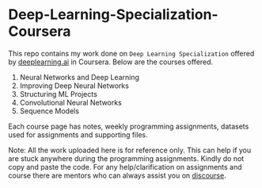 # Deep-Learning-Specialization-Coursera

This repo contains my work done on `Deep Learning Specialization` offered by [deeplearning.ai](https://www.deeplearning.ai/) in Coursera. Below are the courses offered.

1. Neural Networks and Deep Learning
2. Improving Deep Neural Networks
3. Structuring ML Projects
4. Convolutional Neural Networks
5. Sequence Models

Each course page has notes, weekly programming assignments, datasets used for assignments and supporting files.

Note: All the work uploaded here is for reference only. This can help if you are stuck anywhere during the programming assignments. Kindly do not copy and paste the code. For any help/clarification on assignments and course there are mentors who can always assist you on [discourse](https://community.deeplearning.ai/c/deep-learning-specialization/6).
